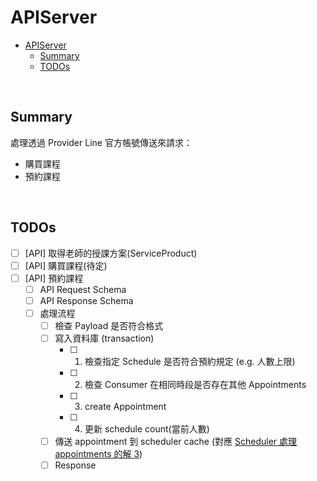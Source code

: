 # APIServer

- [APIServer](#apiserver)
  - [Summary](#summary)
  - [TODOs](#todos)

<br>

## Summary

處理透過 Provider Line 官方帳號傳送來請求：
 - 購買課程
 - 預約課程

<br>

## TODOs

- [ ] [API] 取得老師的授課方案(ServiceProduct)
- [ ] [API] 購買課程(待定)
- [ ] [API] 預約課程
  - [ ] API Request Schema
  - [ ] API Response Schema
  - [ ] 處理流程
    - [ ] 檢查 Payload 是否符合格式
    - [ ] 寫入資料庫 (transaction)
      - [ ] 1. 檢查指定 Schedule 是否符合預約規定 (e.g. 人數上限)
      - [ ] 2. 檢查 Consumer 在相同時段是否存在其他 Appointments
      - [ ] 3. create Appointment
      - [ ] 4. 更新 schedule count(當前人數)
    - [ ] 傳送 appointment 到 scheduler cache (對應 [Scheduler 處理 appointments 的解 3](./scheduler.md#scheduler-1))
    - [ ] Response
